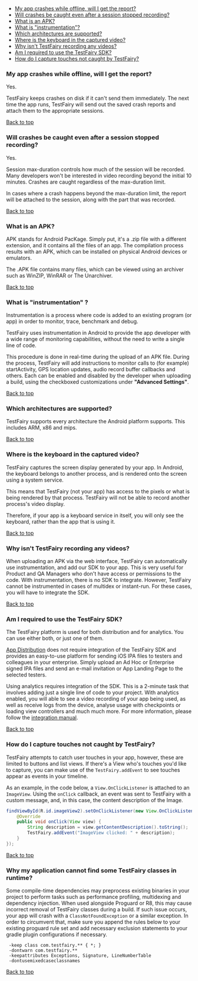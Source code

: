 <a name="top"></a>

* [My app crashes while offline, will I get the report?](#crashes-offline)
* [Will crashes be caught even after a session stopped recording?](#crashes-after-stop)
* [What is an APK?](#what-is-apk)
* [What is "instrumentation"?](#what-is-instrumentation)
* [Which architectures are supported?](#android-archs)
* [Where is the keyboard in the captured video?](#android-keyboard)
* [Why isn't TestFairy recording any videos?](#android-no-videos)
* [Am I required to use the TestFairy SDK?](#android-sdk-required)
* [How do I capture touches not caught by TestFairy?](#android-view-touches-as-events)

### <a name="crashes-offline"></a>My app crashes while offline, will I get the report?

Yes.

TestFairy keeps crashes on disk if it can't send them immediately. The next time the app runs, TestFairy will send out the saved crash reports and attach them to the appropriate sessions.

[Back to top](#top)

### <a name="crashes-after-stop"></a>Will crashes be caught even after a session stopped recording?

Yes.

Session max-duration controls how much of the session will be recorded. Many developers won't be interested in video recording beyond the initial 10 minutes. Crashes are caught regardless of the max-duration limit.

In cases where a crash happens beyond the max-duration limit, the report will be attached to the session, along with the part that was recorded.

[Back to top](#top)

### <a name="what-is-apk"></a>What is an APK?

APK stands for Android PacKage. Simply put, it's a .zip file with a different extension, and it contains all the files of an app. The compilation process results with an APK, which can be installed on physical Android devices or emulators.

The .APK file contains many files, which can be viewed using an archiver such as WinZIP, WinRAR or The Unarchiver.

[Back to top](#top)

### <a name="what-is-instrumentation"></a>What is "instrumentation" ?

Instrumentation is a process where code is added to an existing program (or app) in order to monitor, trace, benchmark and debug.

TestFairy uses instrumentation in Android to provide the app developer with a wide range of monitoring capabilities, without the need to write a single line of code.

This procedure is done in real-time during the upload of an APK file. During the process, TestFairy will add instructions to monitor calls to (for example) startActivity, GPS location updates, audio record buffer callbacks and others. Each can be enabled and disabled by the developer when uploading a build, using the checkboxed customizations under **"Advanced Settings"**.

[Back to top](#top)

### <a name="android-archs"></a>Which architectures are supported?

TestFairy supports every architecture the Android platform supports. This includes ARM, x86 and mips.

[Back to top](#top)

### <a name="android-keyboard"></a>Where is the keyboard in the captured video?

TestFairy captures the screen display generated by your app. In Android, the keyboard belongs to another process, and is rendered onto the screen using a system service.

This means that TestFairy (not your app) has access to the pixels or what is being rendered by that process. TestFairy will not be able to record another process's video display.

Therefore, if your app is a keyboard service in itself, you will only see the keyboard, rather than the app that is using it.

[Back to top](#top)

### <a name="android-no-videos"></a>Why isn't TestFairy recording any videos?

When uploading an APK via the web interface, TestFairy can automatically use instrumentation, and add our SDK to your app. This is very useful for Product and QA Managers who don't have access or permissions to the code. With instrumentation, there is no SDK to integrate. However, TestFairy cannot be instrumented in cases of multidex or instant-run. For these cases, you will have to integrate the SDK.

[Back to top](#top)

### <a name="android-sdk-required"></a>Am I required to use the TestFairy SDK?

The TestFairy platform is used for both distribution and for analytics. You can use either both, or just one of them.

[App Distribution](https://docs.testfairy.com/Getting_Started/How_To_Invite_Testers.html) does not require integration of the TestFairy SDK and provides an easy-to-use platform for sending iOS IPA files to testers and colleagues in your enterprise. Simply upload an Ad Hoc or Enterprise signed IPA files and send an e-mail invitation or App Landing Page to the selected testers.

Using analytics requires integration of the SDK. This is a 2-minute task that involves adding just a single line of code to your project. With analytics enabled, you will able to see a video recording of your app being used, as well as receive logs from the device, analyse usage with checkpoints or loading view controllers and much much more. For more information, please follow the [integration manual](https://docs.testfairy.com/Android/Integrating_Android_SDK.html).

[Back to top](#top)

### <a name="android-view-touches-as-events"></a>How do I capture touches not caught by TestFairy?

TestFairy attempts to catch user touches in your app, however, these are limited to buttons and list views. If there's a View who's touches you'd like to capture, you can make use of the `TestFairy.addEvent` to see touches appear as events in your timeline.

As an example, in the code below, a `View.OnClickListener` is attached to an `ImageView`. Using the `onClick` callback, an event was sent to TestFairy with a custom message, and, in this case, the content description of the Image.

```java
findViewById(R.id.imageView2).setOnClickListener(new View.OnClickListener() {
    @Override
    public void onClick(View view) {
        String description = view.getContentDescription().toString();
        TestFairy.addEvent("ImageView clicked: " + description);
    }
});
```

[Back to top](#top)

### <a name="android-class-not-in-apk"></a>Why my application cannot find some TestFairy classes in runtime?

Some compile-time dependencies may preprocess existing binaries in your project to perform tasks such as performance profiling, multidexing and dependency injection. When used alongside Proguard or R8, this may cause incorrect removal of TestFairy classes during a build. If such issue occurs, your app will crash with a `ClassNotFoundException` or a similar exception. In order to circumvent that, make sure you append the rules below to your existing proguard rule set and add necessary exclusion statements to your gradle plugin configurations if necessary.

```
 -keep class com.testfairy.** { *; }
 -dontwarn com.testfairy.**
 -keepattributes Exceptions, Signature, LineNumberTable
 -dontusemixedcaseclassnames
```

[Back to top](#top)
